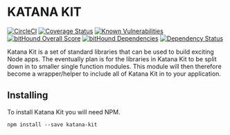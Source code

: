 KATANA KIT
==========
[![CircleCI](https://circleci.com/gh/dotmh/katana-kit.svg?style=svg)](https://circleci.com/gh/dotmh/katana-kit)
[![Coverage Status](https://coveralls.io/repos/github/dotmh/katana-kit/badge.svg?branch=master)](https://coveralls.io/github/dotmh/katana-kit?branch=master)
[![Known Vulnerabilities](https://snyk.io/test/github/dotmh/katana-kit/badge.svg)](https://snyk.io/test/github/dotmh/katana-kit)
[![bitHound Overall Score](https://www.bithound.io/github/dotmh/katana-kit/badges/score.svg)](https://www.bithound.io/github/dotmh/katana-kit)
[![bitHound Dependencies](https://www.bithound.io/github/dotmh/katana-kit/badges/dependencies.svg)](https://www.bithound.io/github/dotmh/katana-kit/master/dependencies/npm)
[![Dependency Status](https://gemnasium.com/badges/github.com/dotmh/katana-kit.svg)](https://gemnasium.com/github.com/dotmh/katana-kit)

Katana Kit is a set of standard libraries that can be used to build exciting Node apps. The eventually plan is for the 
libraries in Katana Kit to be split down in to smaller single function modules. This module will then therefore become
a wrapper/helper to include all of Katana Kit in to your application. 

Installing
----------

To install Katana Kit you will need NPM. 

```
npm install --save katana-kit
```
